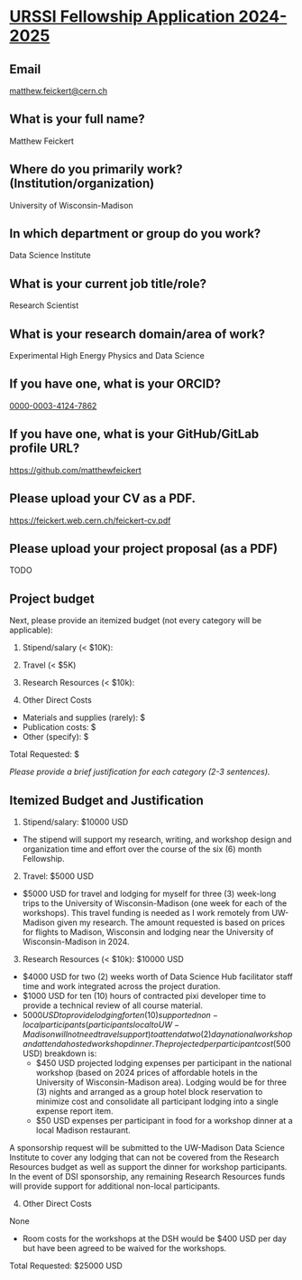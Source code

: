 # [URSSI Fellowship Application 2024-2025](https://urssi.us/winter-2025-fellowship-application/)

## Email

matthew.feickert@cern.ch

## What is your full name?

Matthew Feickert

## Where do you primarily work? (Institution/organization)

University of Wisconsin-Madison

## In which department or group do you work?

Data Science Institute

## What is your current job title/role?

Research Scientist

## What is your research domain/area of work?

Experimental High Energy Physics and Data Science

## If you have one, what is your ORCID?

[0000-0003-4124-7862](https://orcid.org/0000-0003-4124-7862)

## If you have one, what is your GitHub/GitLab profile URL?

https://github.com/matthewfeickert

## Please upload your CV as a PDF.

https://feickert.web.cern.ch/feickert-cv.pdf

## Please upload your project proposal (as a PDF)

TODO

## Project budget

Next, please provide an itemized budget (not every category will be applicable):
1. Stipend/salary (< $10K):

2. Travel (< $5K)

3. Research Resources (< $10k):

4. Other Direct Costs

* Materials and supplies (rarely): $
* Publication costs: $
* Other (specify): $

Total Requested: $

_Please provide a brief justification for each category (2-3 sentences)._

## Itemized Budget and Justification

1. Stipend/salary: $10000 USD

* The stipend will support my research, writing, and workshop design and organization time and effort over the course of the six (6) month Fellowship.

2. Travel: $5000 USD

* $5000 USD for travel and lodging for myself for three (3) week-long trips to the University of Wisconsin-Madison (one week for each of the workshops).
This travel funding is needed as I work remotely from UW-Madison given my research.
The amount requested is based on prices for flights to Madison, Wisconsin and lodging near the University of Wisconsin-Madison in 2024.

3. Research Resources (< $10k): $10000 USD

* $4000 USD for two (2) weeks worth of Data Science Hub facilitator staff time and work integrated across the project duration.
* $1000 USD for ten (10) hours of contracted pixi developer time to provide a technical review of all course material.
* $5000 USD to provide lodging for ten (10) supported non-local participants (participants local to UW-Madison will not need travel support) to attend a two (2) day national workshop and attend a hosted workshop dinner.
The projected per participant cost ($500 USD) breakdown is:
   - $450 USD projected lodging expenses per participant in the national workshop (based on 2024 prices of affordable hotels in the University of Wisconsin-Madison area).
   Lodging would be for three (3) nights and arranged as a group hotel block reservation to minimize cost and consolidate all participant lodging into a single expense report item.
   - $50 USD expenses per participant in food for a workshop dinner at a local Madison restaurant.

A sponsorship request will be submitted to the UW-Madison Data Science Institute to cover any lodging that can not be covered from the Research Resources budget as well as support the dinner for workshop participants.
In the event of DSI sponsorship, any remaining Research Resources funds will provide support for additional non-local participants.

4. Other Direct Costs

None
* Room costs for the workshops at the DSH would be $400 USD per day but have been agreed to be waived for the workshops.

Total Requested: $25000 USD
